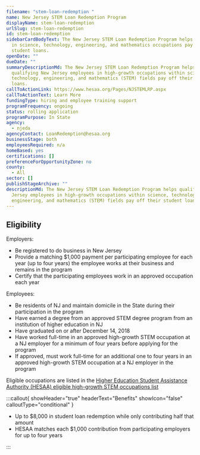 ```yaml
---
filename: "stem-loan-redemption "
name: New Jersey STEM Loan Redemption Program
displayName: stem-loan-redemption
urlSlug: stem-loan-redemption
id: stem-loan-redemption
sidebarCardBodyText: The New Jersey STEM Loan Redemption Program helps employees
  in science, technology, engineering, and mathematics occupations pay their
  student loans.
openDate: ""
dueDate: ""
summaryDescriptionMd: The New Jersey STEM Loan Redemption Program helps
  qualifying New Jersey employees in high-growth occupations within science,
  technology, engineering, and mathematics (STEM) fields pay off their student
  loans.
callToActionLink: https://www.hesaa.org/Pages/NJSTEMLRP.aspx
callToActionText: Learn More
fundingType: hiring and employee training support
programFrequency: ongoing
status: rolling application
programPurpose: In State
agency:
  - njeda
agencyContact: LoanRedemption@hesaa.org
businessStage: both
employeesRequired: n/a
homeBased: yes
certifications: []
preferenceForOpportunityZone: no
county:
  - All
sector: []
publishStageArchive: ""
descriptionMd: The New Jersey STEM Loan Redemption Program helps qualifying New
  Jersey employees in high-growth occupations within science, technology,
  engineering, and mathematics (STEM) fields pay off their student loans.
---
```


## Eligibility

Employers:

- Be registered to do business in New Jersey
- Provide a matching $1,000 payment per participating employee for each year (up to four years) the employee works at their business and remains in the program
- Certify that the participating employees work in an approved occupation each year

Employees:

- Be residents of NJ and maintain domicile in the State during their participation in the program
- Have earned a degree from an approved STEM degree program from an institution of higher education in NJ
- Have graduated on or after December 14, 2018
- Have worked full-time in an approved high-growth STEM occupation at a NJ employer for a minimum of four years before applying for the program
- If approved, must work full-time for an additional one to four years in an approved high-growth STEM occupation at a NJ employer in the program

Eligible occupations are listed in the [Higher Education Student Assistance Authority (HESAA) eligible high-growth STEM occupations list](https://www.hesaa.org/Documents/LoanRedemptionPrograms/STEMOccupations.pdf)

:::callout{ showHeader="true" headerText="Benefits" showIcon="false" calloutType="conditional" }

- Up to $8,000 in student loan redemption while only contributing half that amount
- HESAA matches each $1,000 contribution from participating employers for up to four years

:::
